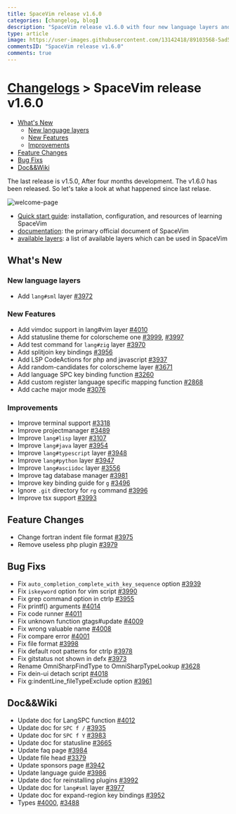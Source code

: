 ```yaml
---
title: SpaceVim release v1.6.0
categories: [changelog, blog]
description: "SpaceVim release v1.6.0 with four new language layers and floating window support."
type: article
image: https://user-images.githubusercontent.com/13142418/89103568-5ad59480-d445-11ea-9745-bd53e668b956.png
commentsID: "SpaceVim release v1.6.0"
comments: true
---
```


# [Changelogs](../development#changelog) > SpaceVim release v1.6.0

<!-- vim-markdown-toc GFM -->

- [What's New](#whats-new)
  - [New language layers](#new-language-layers)
  - [New Features](#new-features)
  - [Improvements](#improvements)
- [Feature Changes](#feature-changes)
- [Bug Fixs](#bug-fixs)
- [Doc&&Wiki](#docwiki)

<!-- vim-markdown-toc -->


The last release is v1.5.0, After four months development.
The v1.6.0 has been released. So let's take a look at what happened since last relase.

![welcome-page](https://user-images.githubusercontent.com/13142418/89103568-5ad59480-d445-11ea-9745-bd53e668b956.png)

- [Quick start guide](../quick-start-guide/): installation, configuration, and resources of learning SpaceVim
- [documentation](../documentation/): the primary official document of SpaceVim
- [available layers](../layers/): a list of available layers which can be used in SpaceVim

## What's New

### New language layers

- Add `lang#sml` layer [#3972](https://github.com/SpaceVim/SpaceVim/pull/3972)

### New Features

- Add vimdoc support in lang#vim layer [#4010](https://github.com/SpaceVim/SpaceVim/pull/4010)
- Add statusline theme for colorscheme one [#3999](https://github.com/SpaceVim/SpaceVim/pull/3999), [#3997](https://github.com/SpaceVim/SpaceVim/pull/3997)
- Add test command for `lang#zig` layer [#3970](https://github.com/SpaceVim/SpaceVim/pull/3970)
- Add splitjoin key bindings [#3956](https://github.com/SpaceVim/SpaceVim/pull/3956)
- Add LSP CodeActions for php and javascript [#3937](https://github.com/SpaceVim/SpaceVim/pull/3937)
- Add random-candidates for colorscheme layer [#3671](https://github.com/SpaceVim/SpaceVim/pull/3671)
- Add language SPC key binding function [#3260](https://github.com/SpaceVim/SpaceVim/pull/3260)
- Add custom register language specific mapping function [#2868](https://github.com/SpaceVim/SpaceVim/pull/2868)
- Add cache major mode [#3076](https://github.com/SpaceVim/SpaceVim/pull/3076)

### Improvements

- Improve terminal support [#3318](https://github.com/SpaceVim/SpaceVim/pull/3318)
- Improve projectmanager [#3489](https://github.com/SpaceVim/SpaceVim/pull/3489)
- Improve `lang#lisp` layer [#3107](https://github.com/SpaceVim/SpaceVim/pull/3107)
- Improve `lang#java` layer [#3954](https://github.com/SpaceVim/SpaceVim/pull/3954)
- Improve `lang#typescript` layer [#3948](https://github.com/SpaceVim/SpaceVim/pull/3948)
- Improve `lang#python` layer [#3947](https://github.com/SpaceVim/SpaceVim/pull/3947)
- Improve `lang#asciidoc` layer [#3556](https://github.com/SpaceVim/SpaceVim/pull/3556)
- Improve tag database manager [#3981](https://github.com/SpaceVim/SpaceVim/pull/3981)
- Improve key binding guide for `g` [#3496](https://github.com/SpaceVim/SpaceVim/pull/3496)
- Ignore `.git` directory for `rg` command [#3996](https://github.com/SpaceVim/SpaceVim/pull/3996)
- Improve tsx support [#3993](https://github.com/SpaceVim/SpaceVim/pull/3993)

## Feature Changes

- Change fortran indent file format [#3975](https://github.com/SpaceVim/SpaceVim/pull/3975)
- Remove useless php plugin [#3979](https://github.com/SpaceVim/SpaceVim/pull/3979)

## Bug Fixs

- Fix `auto_completion_complete_with_key_sequence` option [#3939](https://github.com/SpaceVim/SpaceVim/pull/3939)
- Fix `iskeyword` option for vim script [#3990](https://github.com/SpaceVim/SpaceVim/pull/3990)
- Fix grep command option in ctrlp [#3955](https://github.com/SpaceVim/SpaceVim/pull/3955)
- Fix printf() arguments [#4014](https://github.com/SpaceVim/SpaceVim/pull/4014)
- Fix code runner [#4011](https://github.com/SpaceVim/SpaceVim/pull/4011)
- Fix unknown function gtags#update [#4009](https://github.com/SpaceVim/SpaceVim/pull/4009)
- Fix wrong valuable name [#4008](https://github.com/SpaceVim/SpaceVim/pull/4008)
- Fix compare error [#4001](https://github.com/SpaceVim/SpaceVim/pull/4001)
- Fix file format [#3998](https://github.com/SpaceVim/SpaceVim/pull/3998)
- Fix default root patterns for ctrlp [#3978](https://github.com/SpaceVim/SpaceVim/pull/3978)
- Fix gitstatus not shown in defx [#3973](https://github.com/SpaceVim/SpaceVim/pull/3973)
- Rename OmniSharpFindType to OmniSharpTypeLookup [#3628](https://github.com/SpaceVim/SpaceVim/pull/3628)
- Fix dein-ui detach script [#4018](https://github.com/SpaceVim/SpaceVim/pull/4018)
- Fix g:indentLine_fileTypeExclude option [#3961](https://github.com/SpaceVim/SpaceVim/pull/3961)

## Doc&&Wiki

- Update doc for LangSPC function [#4012](https://github.com/SpaceVim/SpaceVim/pull/4012)
- Update doc for `SPC f /` [#3935](https://github.com/SpaceVim/SpaceVim/pull/3935)
- Update doc for `SPC f Y` [#3983](https://github.com/SpaceVim/SpaceVim/pull/3983)
- Update doc for statusline [#3665](https://github.com/SpaceVim/SpaceVim/pull/3665)
- Update faq page [#3984](https://github.com/SpaceVim/SpaceVim/pull/3984)
- Update file head [#3379](https://github.com/SpaceVim/SpaceVim/pull/3379)
- Update sponsors page [#3942](https://github.com/SpaceVim/SpaceVim/pull/3942)
- Update language guide [#3986](https://github.com/SpaceVim/SpaceVim/pull/3986)
- Update doc for reinstalling plugins [#3992](https://github.com/SpaceVim/SpaceVim/pull/3992)
- Update doc for `lang#sml` layer [#3977](https://github.com/SpaceVim/SpaceVim/pull/3977)
- Update doc for expand-region key bindings [#3952](https://github.com/SpaceVim/SpaceVim/pull/3952)
- Types [#4000](https://github.com/SpaceVim/SpaceVim/pull/4000), [#3488](https://github.com/SpaceVim/SpaceVim/pull/3488)

